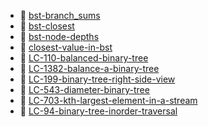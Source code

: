 * 📄 [bst-branch_sums](bst-branch_sums.md)
* 📄 [bst-closest](bst-closest.md)
* 📄 [bst-node-depths](bst-node-depths.md)
* 📄 [closest-value-in-bst](closest-value-in-bst.md)
* 📄 [LC-110-balanced-binary-tree](LC-110-balanced-binary-tree.md)
* 📄 [LC-1382-balance-a-binary-tree](LC-1382-balance-a-binary-tree.md)
* 📄 [LC-199-binary-tree-right-side-view](LC-199-binary-tree-right-side-view.md)
* 📄 [LC-543-diameter-binary-tree](LC-543-diameter-binary-tree.md)
* 📄 [LC-703-kth-largest-element-in-a-stream](LC-703-kth-largest-element-in-a-stream.md)
* 📄 [LC-94-binary-tree-inorder-traversal](LC-94-binary-tree-inorder-traversal.md)
